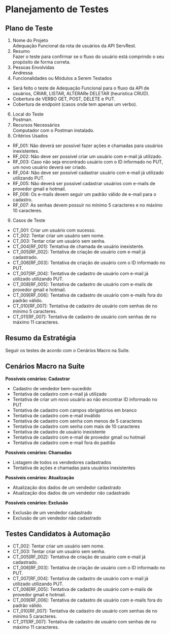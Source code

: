 # Planejamento de Testes
## Plano de Teste
1. Nome do Projeto\
Adequação Funcional da rota de usuários da API ServRest.
2. Resumo\
Fazer o teste para confirmar se o fluxo do usuário está comprindo o seu propósito de forma correta.
3. Pessoas Envolvidas\
Andressa
4. Funcionalidades ou Módulos a Serem Testados
- Será feito o teste de Adequação Funcional para o fluxo da API de usuários, CRIAR, LISTAR, ALTERARe DELETAR (heuristica CRUD).
- Cobertura de VERBO GET, POST, DELETE e PUT.
- Cobertura de endpoint (casos onde tem apenas um verbo).
6. Local do Teste\
Postman.
7. Recursos Necessários\
Computador com o Postman instalado.
8. Critérios Usados
- RF_001: Não deverá ser possível fazer ações e chamadas para usuários inexistentes.
- RF_002: Não deve ser possível criar um usuário com e-mail já utilizado.
- RF_003: Caso não seja encontrado usuário com o ID informado no PUT, um novo usuário deverá ser criado.
- RF_004: Não deve ser possível cadastrar usuário com e-mail já utilizado utilizando PUT.
- RF_005: Não deverá ser possível cadastrar usuários com e-mails de provedor gmail e hotmail.
- RF_006: Os e-mails devem seguir um padrão válido de e-mail para o cadastro.
- RF_007: As senhas devem possuír no mínimo 5 caracteres e no máximo 10 caracteres.

9. Casos de Teste
- CT_001: Criar um usuário com sucesso.
- CT_002: Tentar criar um usuário sem nome.
- CT_003: Tentar criar um usuário sem senha.
- CT_004[RF_001]: Tentativa de chamada de usuário inexistente.
- CT_005[RF_002]: Tentativa de criação de usuário com e-mail já cadastrado.
- CT_006[RF_003]: Tentativa de criação de usuário com o ID informado no PUT.
- CT_007[RF_004]: Tentativa de cadastro de usuário com e-mail já utilizado utilizando PUT.
- CT_008[RF_005]: Tentativa de cadastro de usuário com e-mails de provedor gmail e hotmail.
- CT_009[RF_006]: Tentativa de cadastro de usuário com e-mails fora do padrão válido.
- CT_010[RF_007]: Tentativa de cadastro de usuário com senhas de no mínimo 5 caracteres.
- CT_011[RF_007]: Tentativa de cadastro de usuário com senhas de no máximo 11 caracteres.

## Resumo da Estratégia
Seguir os testes de acordo com o Cenários Macro na Suíte.

## Cenários Macro na Suíte
**Possíveis cenários: Cadastrar**
- Cadastro de vendedor bem-sucedido
- Tentativa de cadastro com e-mail já utilizado
- Tentativa de criar um novo usuário ao não encontrar ID informado no PUT
- Tentativa de cadastro com campos obrigatórios em branco
- Tentativa de cadastro com e-mail inválido
- Tentativa de cadastro com senha com menos de 5 caracteres
- Tentativa de cadastro com senha com mais de 10 caracteres
- Tentativa de cadastro de usuário inexistente
- Tentativa de cadastro com e-mail de provedor gmail ou hotmail
- Tentativa de cadastro com e-mail fora do padrão

**Possíveis cenários: Chamadas**
- Listagem de todos os vendedores cadastrados
- Tentativa de ações e chamadas para usuários inexistentes

**Possíveis cenários: Atualização**
- Atualização dos dados de um vendedor cadastrado
- Atualização dos dados de um vendedor não cadastrado

**Possíveis cenários: Exclusão**
- Exclusão de um vendedor cadastrado
- Exclusão de um vendedor não cadastrado

## Testes Candidatos à Automação
- CT_002: Tentar criar um usuário sem nome.
- CT_003: Tentar criar um usuário sem senha.
- CT_005[RF_002]: Tentativa de criação de usuário com e-mail já cadastrado.
- CT_006[RF_003]: Tentativa de criação de usuário com o ID informado no PUT.
- CT_007[RF_004]: Tentativa de cadastro de usuário com e-mail já utilizado utilizando PUT.
- CT_008[RF_005]: Tentativa de cadastro de usuário com e-mails de provedor gmail e hotmail.
- CT_009[RF_006]: Tentativa de cadastro de usuário com e-mails fora do padrão válido.
- CT_010[RF_007]: Tentativa de cadastro de usuário com senhas de no mínimo 5 caracteres.
- CT_011[RF_007]: Tentativa de cadastro de usuário com senhas de no máximo 11 caracteres.
